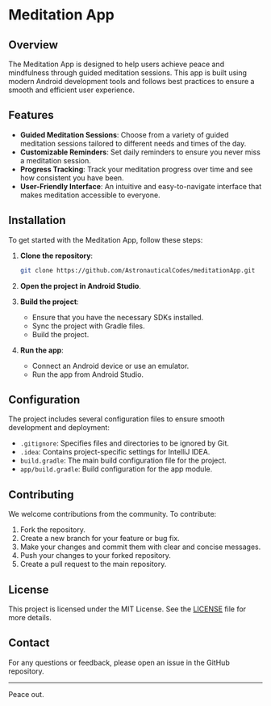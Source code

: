 # Meditation App

## Overview
The Meditation App is designed to help users achieve peace and mindfulness through guided meditation sessions. This app is built using modern Android development tools and follows best practices to ensure a smooth and efficient user experience.

## Features
- **Guided Meditation Sessions**: Choose from a variety of guided meditation sessions tailored to different needs and times of the day.
- **Customizable Reminders**: Set daily reminders to ensure you never miss a meditation session.
- **Progress Tracking**: Track your meditation progress over time and see how consistent you have been.
- **User-Friendly Interface**: An intuitive and easy-to-navigate interface that makes meditation accessible to everyone.

## Installation
To get started with the Meditation App, follow these steps:

1. **Clone the repository**:
   ```bash
   git clone https://github.com/AstronauticalCodes/meditationApp.git
   ```
2. **Open the project in Android Studio**.

3. **Build the project**:
   - Ensure that you have the necessary SDKs installed.
   - Sync the project with Gradle files.
   - Build the project.

4. **Run the app**:
   - Connect an Android device or use an emulator.
   - Run the app from Android Studio.

## Configuration
The project includes several configuration files to ensure smooth development and deployment:
- `.gitignore`: Specifies files and directories to be ignored by Git.
- `.idea`: Contains project-specific settings for IntelliJ IDEA.
- `build.gradle`: The main build configuration file for the project.
- `app/build.gradle`: Build configuration for the app module.

## Contributing
We welcome contributions from the community. To contribute:

1. Fork the repository.
2. Create a new branch for your feature or bug fix.
3. Make your changes and commit them with clear and concise messages.
4. Push your changes to your forked repository.
5. Create a pull request to the main repository.

## License
This project is licensed under the MIT License. See the [LICENSE](LICENSE) file for more details.

## Contact
For any questions or feedback, please open an issue in the GitHub repository.

---

Peace out.

